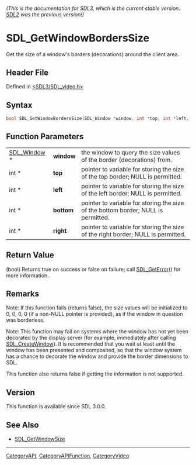 ###### (This is the documentation for SDL3, which is the current stable version. [SDL2](https://wiki.libsdl.org/SDL2/) was the previous version!)
# SDL_GetWindowBordersSize

Get the size of a window's borders (decorations) around the client area.

## Header File

Defined in [<SDL3/SDL_video.h>](https://github.com/libsdl-org/SDL/blob/main/include/SDL3/SDL_video.h)

## Syntax

```c
bool SDL_GetWindowBordersSize(SDL_Window *window, int *top, int *left, int *bottom, int *right);
```

## Function Parameters

|                            |            |                                                                                   |
| -------------------------- | ---------- | --------------------------------------------------------------------------------- |
| [SDL_Window](SDL_Window) * | **window** | the window to query the size values of the border (decorations) from.             |
| int *                      | **top**    | pointer to variable for storing the size of the top border; NULL is permitted.    |
| int *                      | **left**   | pointer to variable for storing the size of the left border; NULL is permitted.   |
| int *                      | **bottom** | pointer to variable for storing the size of the bottom border; NULL is permitted. |
| int *                      | **right**  | pointer to variable for storing the size of the right border; NULL is permitted.  |

## Return Value

(bool) Returns true on success or false on failure; call
[SDL_GetError](SDL_GetError)() for more information.

## Remarks

Note: If this function fails (returns false), the size values will be
initialized to 0, 0, 0, 0 (if a non-NULL pointer is provided), as if the
window in question was borderless.

Note: This function may fail on systems where the window has not yet been
decorated by the display server (for example, immediately after calling
[SDL_CreateWindow](SDL_CreateWindow)). It is recommended that you wait at
least until the window has been presented and composited, so that the
window system has a chance to decorate the window and provide the border
dimensions to SDL.

This function also returns false if getting the information is not
supported.

## Version

This function is available since SDL 3.0.0.

## See Also

- [SDL_GetWindowSize](SDL_GetWindowSize)

----
[CategoryAPI](CategoryAPI), [CategoryAPIFunction](CategoryAPIFunction), [CategoryVideo](CategoryVideo)

